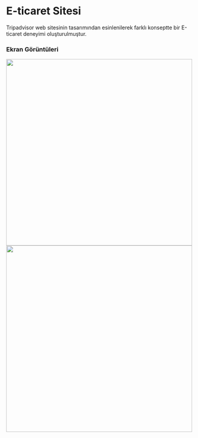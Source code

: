 # E-ticaret Sitesi

Tripadvisor web sitesinin tasarımından esinlenilerek farklı konseptte bir E-ticaret deneyimi oluşturulmuştur.

### Ekran Görüntüleri

<img src="https://media.giphy.com/media/4BaOeUhdXlIBGeDBpE/giphy.gif" width="500"  />
<img src="https://media.giphy.com/media/jZk4bo6td4MqPtjMCb/giphy.gif" width="500"  />

